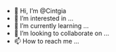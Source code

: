 - 👋 Hi, I’m @Cintgia
- 👀 I’m interested in ...
- 🌱 I’m currently learning ...
- 💞️ I’m looking to collaborate on ...
- 📫 How to reach me ...

<!---
Cintgia/Cintgia is a ✨ special ✨ repository because its `README.md` (this file) appears on your GitHub profile.
You can click the Preview link to take a look at your changes.
--->

